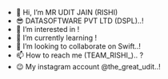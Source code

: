 - 👋 Hi, I’m MR UDIT JAIN (RISHI)
- 😎 DATASOFTWARE PVT LTD (DSPL)..!
- 👀 I’m interested in !
- 🌱 I’m currently learning !
- 💞️ I’m looking to collaborate on Swift..!
- 📫 How to reach me (TEAM_RISHI_).. ?
- 😉 My instagram account @the_great_udit..!

<!---
THE-GREAT-UDIT/THE-GREAT-UDIT is a ✨ special ✨ repository because its `README.md` (this file) appears on your GitHub profile.
You can click the Preview link to take a look at your changes.
--->
